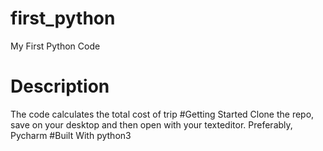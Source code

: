 # first_python
My First Python Code
# Description
The code calculates the total cost of trip
#Getting Started
Clone the repo, save on your desktop and then open with your texteditor. Preferably, Pycharm
#Built With
python3
